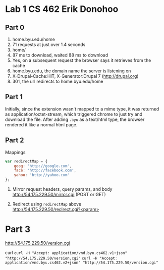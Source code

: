 # Lab 1 CS 462 Erik Donohoo
## Part 0

1. home.byu.edu/home
2. 71 requests at just over 1.4 seconds
3. home/
4. 87 ms to download, waited 88 ms to download
5. Yes, on a subsequent request the browser says it retrieves from the cache
6. home.byu.edu, the domain name the server is listening on
7. X-Drupal-Cache:HIT, X-Generator:Drupal 7 (http://drupal.org)
8. 301, the url redirects to home.byu.edu/home

## Part 1
Initially, since the extension wasn't mapped to a mime type, it was returned as application/octet-stream, which triggered chrome to just try and download the file.  After adding `.byu` as a text/html type, the browser rendered it like a normal html page.

## Part 2

Mappings
```javascript
var redirectMap = {
	goog: 'http://google.com',
	face: 'http://facebook.com',
	yahoo: 'http://yahoo.com'
};
```

1. Mirror request headers, query params, and body  
http://54.175.229.50/mirror.cgi (POST or GET)

2. Redirect using `redirectMap` above  
http://54.175.229.50/redirect.cgi?<param>

# Part 3
http://54.175.229.50/version.cgi

curl
`curl -H "Accept: application/vnd.byu.cs462.v1+json" "http://54.175.229.50/version.cgi"`
`curl -H "Accept: application/vnd.byu.cs462.v2+json" "http://54.175.229.50/version.cgi"`
